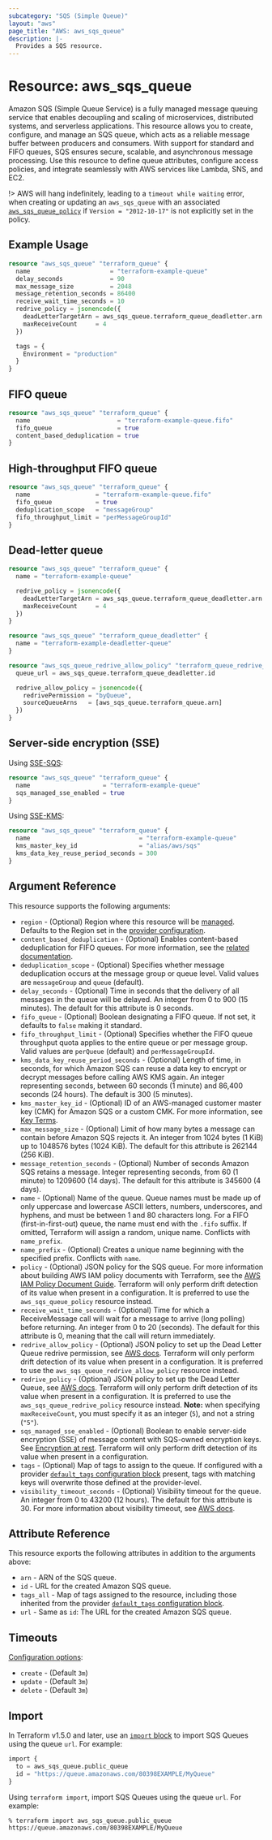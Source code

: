 ```yaml
---
subcategory: "SQS (Simple Queue)"
layout: "aws"
page_title: "AWS: aws_sqs_queue"
description: |-
  Provides a SQS resource.
---
```


# Resource: aws_sqs_queue

Amazon SQS (Simple Queue Service) is a fully managed message queuing service that enables decoupling and scaling of microservices, distributed systems, and serverless applications. This resource allows you to create, configure, and manage an SQS queue, which acts as a reliable message buffer between producers and consumers. With support for standard and FIFO queues, SQS ensures secure, scalable, and asynchronous message processing. Use this resource to define queue attributes, configure access policies, and integrate seamlessly with AWS services like Lambda, SNS, and EC2.

!> AWS will hang indefinitely, leading to a `timeout while waiting` error, when creating or updating an `aws_sqs_queue` with an associated [`aws_sqs_queue_policy`](/docs/providers/aws/r/sqs_queue_policy.html) if `Version = "2012-10-17"` is not explicitly set in the policy.

## Example Usage

```terraform
resource "aws_sqs_queue" "terraform_queue" {
  name                      = "terraform-example-queue"
  delay_seconds             = 90
  max_message_size          = 2048
  message_retention_seconds = 86400
  receive_wait_time_seconds = 10
  redrive_policy = jsonencode({
    deadLetterTargetArn = aws_sqs_queue.terraform_queue_deadletter.arn
    maxReceiveCount     = 4
  })

  tags = {
    Environment = "production"
  }
}
```

## FIFO queue

```terraform
resource "aws_sqs_queue" "terraform_queue" {
  name                        = "terraform-example-queue.fifo"
  fifo_queue                  = true
  content_based_deduplication = true
}
```

## High-throughput FIFO queue

```terraform
resource "aws_sqs_queue" "terraform_queue" {
  name                  = "terraform-example-queue.fifo"
  fifo_queue            = true
  deduplication_scope   = "messageGroup"
  fifo_throughput_limit = "perMessageGroupId"
}
```

## Dead-letter queue

```terraform
resource "aws_sqs_queue" "terraform_queue" {
  name = "terraform-example-queue"

  redrive_policy = jsonencode({
    deadLetterTargetArn = aws_sqs_queue.terraform_queue_deadletter.arn
    maxReceiveCount     = 4
  })
}

resource "aws_sqs_queue" "terraform_queue_deadletter" {
  name = "terraform-example-deadletter-queue"
}

resource "aws_sqs_queue_redrive_allow_policy" "terraform_queue_redrive_allow_policy" {
  queue_url = aws_sqs_queue.terraform_queue_deadletter.id

  redrive_allow_policy = jsonencode({
    redrivePermission = "byQueue",
    sourceQueueArns   = [aws_sqs_queue.terraform_queue.arn]
  })
}
```

## Server-side encryption (SSE)

Using [SSE-SQS](https://docs.aws.amazon.com/AWSSimpleQueueService/latest/SQSDeveloperGuide/sqs-configure-sqs-sse-queue.html):

```terraform
resource "aws_sqs_queue" "terraform_queue" {
  name                    = "terraform-example-queue"
  sqs_managed_sse_enabled = true
}
```

Using [SSE-KMS](https://docs.aws.amazon.com/AWSSimpleQueueService/latest/SQSDeveloperGuide/sqs-configure-sse-existing-queue.html):

```terraform
resource "aws_sqs_queue" "terraform_queue" {
  name                              = "terraform-example-queue"
  kms_master_key_id                 = "alias/aws/sqs"
  kms_data_key_reuse_period_seconds = 300
}
```

## Argument Reference

This resource supports the following arguments:

* `region` - (Optional) Region where this resource will be [managed](https://docs.aws.amazon.com/general/latest/gr/rande.html#regional-endpoints). Defaults to the Region set in the [provider configuration](https://registry.terraform.io/providers/hashicorp/aws/latest/docs#aws-configuration-reference).
* `content_based_deduplication` - (Optional) Enables content-based deduplication for FIFO queues. For more information, see the [related documentation](http://docs.aws.amazon.com/AWSSimpleQueueService/latest/SQSDeveloperGuide/FIFO-queues.html#FIFO-queues-exactly-once-processing).
* `deduplication_scope` - (Optional) Specifies whether message deduplication occurs at the message group or queue level. Valid values are `messageGroup` and `queue` (default).
* `delay_seconds` - (Optional) Time in seconds that the delivery of all messages in the queue will be delayed. An integer from 0 to 900 (15 minutes). The default for this attribute is 0 seconds.
* `fifo_queue` - (Optional) Boolean designating a FIFO queue. If not set, it defaults to `false` making it standard.
* `fifo_throughput_limit` - (Optional) Specifies whether the FIFO queue throughput quota applies to the entire queue or per message group. Valid values are `perQueue` (default) and `perMessageGroupId`.
* `kms_data_key_reuse_period_seconds` - (Optional) Length of time, in seconds, for which Amazon SQS can reuse a data key to encrypt or decrypt messages before calling AWS KMS again. An integer representing seconds, between 60 seconds (1 minute) and 86,400 seconds (24 hours). The default is 300 (5 minutes).
* `kms_master_key_id` - (Optional) ID of an AWS-managed customer master key (CMK) for Amazon SQS or a custom CMK. For more information, see [Key Terms](http://docs.aws.amazon.com/AWSSimpleQueueService/latest/SQSDeveloperGuide/sqs-server-side-encryption.html#sqs-sse-key-terms).
* `max_message_size` - (Optional) Limit of how many bytes a message can contain before Amazon SQS rejects it. An integer from 1024 bytes (1 KiB) up to 1048576 bytes (1024 KiB). The default for this attribute is 262144 (256 KiB).
* `message_retention_seconds` - (Optional) Number of seconds Amazon SQS retains a message. Integer representing seconds, from 60 (1 minute) to 1209600 (14 days). The default for this attribute is 345600 (4 days).
* `name` - (Optional) Name of the queue. Queue names must be made up of only uppercase and lowercase ASCII letters, numbers, underscores, and hyphens, and must be between 1 and 80 characters long. For a FIFO (first-in-first-out) queue, the name must end with the `.fifo` suffix. If omitted, Terraform will assign a random, unique name. Conflicts with `name_prefix`.
* `name_prefix` - (Optional) Creates a unique name beginning with the specified prefix. Conflicts with `name`.
* `policy` - (Optional) JSON policy for the SQS queue. For more information about building AWS IAM policy documents with Terraform, see the [AWS IAM Policy Document Guide](https://learn.hashicorp.com/terraform/aws/iam-policy). Terraform will only perform drift detection of its value when present in a configuration. It is preferred to use the `aws_sqs_queue_policy` resource instead.
* `receive_wait_time_seconds` - (Optional) Time for which a ReceiveMessage call will wait for a message to arrive (long polling) before returning. An integer from 0 to 20 (seconds). The default for this attribute is 0, meaning that the call will return immediately.
* `redrive_allow_policy` - (Optional) JSON policy to set up the Dead Letter Queue redrive permission, see [AWS docs](https://docs.aws.amazon.com/AWSSimpleQueueService/latest/SQSDeveloperGuide/SQSDeadLetterQueue.html). Terraform will only perform drift detection of its value when present in a configuration. It is preferred to use the `aws_sqs_queue_redrive_allow_policy` resource instead.
* `redrive_policy` - (Optional) JSON policy to set up the Dead Letter Queue, see [AWS docs](https://docs.aws.amazon.com/AWSSimpleQueueService/latest/SQSDeveloperGuide/SQSDeadLetterQueue.html). Terraform will only perform drift detection of its value when present in a configuration. It is preferred to use the `aws_sqs_queue_redrive_policy` resource instead. **Note:** when specifying `maxReceiveCount`, you must specify it as an integer (`5`), and not a string (`"5"`).
* `sqs_managed_sse_enabled` - (Optional) Boolean to enable server-side encryption (SSE) of message content with SQS-owned encryption keys. See [Encryption at rest](https://docs.aws.amazon.com/AWSSimpleQueueService/latest/SQSDeveloperGuide/sqs-server-side-encryption.html). Terraform will only perform drift detection of its value when present in a configuration.
* `tags` - (Optional) Map of tags to assign to the queue. If configured with a provider [`default_tags` configuration block](https://registry.terraform.io/providers/hashicorp/aws/latest/docs#default_tags-configuration-block) present, tags with matching keys will overwrite those defined at the provider-level.
* `visibility_timeout_seconds` - (Optional) Visibility timeout for the queue. An integer from 0 to 43200 (12 hours). The default for this attribute is 30. For more information about visibility timeout, see [AWS docs](https://docs.aws.amazon.com/AWSSimpleQueueService/latest/SQSDeveloperGuide/AboutVT.html).

## Attribute Reference

This resource exports the following attributes in addition to the arguments above:

* `arn` - ARN of the SQS queue.
* `id` - URL for the created Amazon SQS queue.
* `tags_all` - Map of tags assigned to the resource, including those inherited from the provider [`default_tags` configuration block](https://registry.terraform.io/providers/hashicorp/aws/latest/docs#default_tags-configuration-block).
* `url` - Same as `id`: The URL for the created Amazon SQS queue.

## Timeouts

[Configuration options](https://developer.hashicorp.com/terraform/language/resources/syntax#operation-timeouts):

- `create` - (Default `3m`)
- `update` - (Default `3m`)
- `delete` - (Default `3m`)

## Import

In Terraform v1.5.0 and later, use an [`import` block](https://developer.hashicorp.com/terraform/language/import) to import SQS Queues using the queue `url`. For example:

```terraform
import {
  to = aws_sqs_queue.public_queue
  id = "https://queue.amazonaws.com/80398EXAMPLE/MyQueue"
}
```

Using `terraform import`, import SQS Queues using the queue `url`. For example:

```console
% terraform import aws_sqs_queue.public_queue https://queue.amazonaws.com/80398EXAMPLE/MyQueue
```

